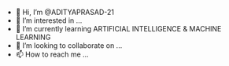 - 👋 Hi, I’m @ADITYAPRASAD-21
- 👀 I’m interested in ...
- 🌱 I’m currently learning ARTIFICIAL INTELLIGENCE & MACHINE LEARNING
- 💞️ I’m looking to collaborate on ...
- 📫 How to reach me ...

<!---
ADITYAPRASAD-21/ADITYAPRASAD-21 is a ✨ special ✨ repository because its `README.md` (this file) appears on your GitHub profile.
You can click the Preview link to take a look at your changes.
--->
